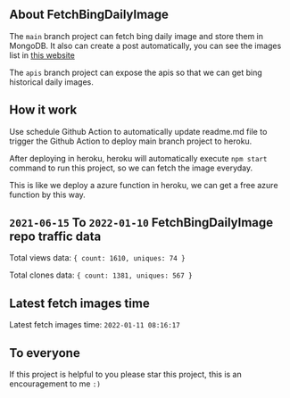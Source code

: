 ## About FetchBingDailyImage

The `main` branch project can fetch bing daily image and store them in MongoDB.
It also can create a post automatically, you can see the images list in [this website](https://oursalbum.netlify.app)

The `apis` branch project can expose the apis so that we can get bing historical daily images.

## How it work

Use schedule Github Action to automatically update readme.md file to trigger the Github Action to deploy main branch project to heroku.

After deploying in heroku, heroku will automatically execute `npm start` command to run this project, so we can fetch the image everyday.

This is like we deploy a azure function in heroku, we can get a free azure function by this way.

## `2021-06-15` To `2022-01-10` FetchBingDailyImage repo traffic data

Total views data: `{ count: 1610, uniques: 74 }`

Total clones data: `{ count: 1381, uniques: 567 }`

## Latest fetch images time

Latest fetch images time: `2022-01-11 08:16:17`

## To everyone

If this project is helpful to you please star this project, this is an encouragement to me `:)`




